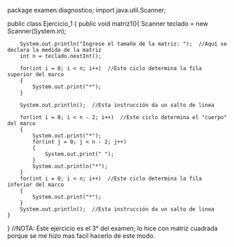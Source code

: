 package examen.diagnostico;
import java.util.Scanner;

public class Ejercicio_1 {
    public void matriz1(){
        Scanner teclado = new Scanner(System.in);
        
        System.out.println("Ingrese el tamaño de la matriz: ");  //Aquí se declara la medida de la matriz
        int n = teclado.nextInt();
        
        for(int i = 0; i < n; i++)  //Este ciclo determina la fila superior del marco
        {
            System.out.print("*");
        }
        
        System.out.println();  //Esta instrucción da un salto de linea
        
        for(int i = 0; i < n - 2; i++)  //Este ciclo determina el "cuerpo" del marco
        {
            System.out.print("*");
            for(int j = 0; j < n - 2; j++)
            {
                System.out.print(" ");
            }
            System.out.println("*");
        }
        for(int i = 0; i < n; i++)  //Este ciclo determina la fila inferior del marco
        {
            System.out.print("*");
        }
        System.out.println();  //Esta instrucción da un salto de linea
    }
}
//NOTA: Este ejercicio es el 3° del examen; lo hice con matriz cuadrada porque se me hizo mas facil hacerlo de este modo.
